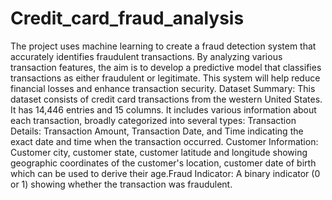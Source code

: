 # Credit_card_fraud_analysis
The project uses machine learning to create a fraud detection system that accurately identifies fraudulent transactions. By analyzing various transaction features, the aim is to develop a predictive model that classifies transactions as either fraudulent or legitimate. This system will help reduce financial losses and enhance transaction security.
Dataset Summary:
This dataset consists of credit card transactions from the western United States. It has 14,446 entries and 15 columns. It includes various information about each transaction, broadly categorized into several types: Transaction Details: Transaction Amount, Transaction Date, and Time indicating the exact date and time when the transaction occurred. Customer Information: Customer city, customer state, customer latitude and longitude showing geographic coordinates of the customer's location, customer date of birth which can be used to derive their age.Fraud Indicator: A binary indicator (0 or 1) showing whether the transaction was fraudulent.
